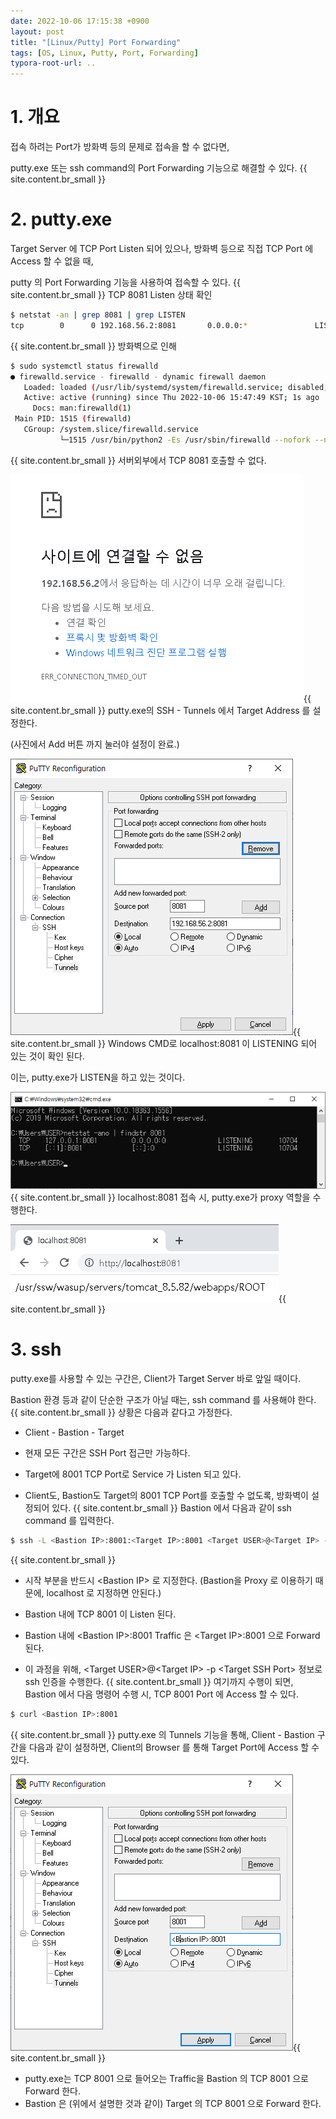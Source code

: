 ```yaml
---
date: 2022-10-06 17:15:38 +0900
layout: post
title: "[Linux/Putty] Port Forwarding"
tags: [OS, Linux, Putty, Port, Forwarding]
typora-root-url: ..
---
```


# 1. 개요

접속 하려는 Port가 방화벽 등의 문제로 접속을 할 수 없다면,

putty.exe 또는 ssh command의 Port Forwarding 기능으로 해결할 수 있다.
{{ site.content.br_small }}
# 2. putty.exe

Target Server 에 TCP Port Listen 되어 있으나, 방화벽 등으로 직접 TCP Port 에 Access 할 수 없을 때,

putty 의 Port Forwarding 기능을 사용하여 접속할 수 있다.
{{ site.content.br_small }}
TCP 8081 Listen 상태 확인

```sh
$ netstat -an | grep 8081 | grep LISTEN
tcp        0      0 192.168.56.2:8081       0.0.0.0:*               LISTEN
```
{{ site.content.br_small }}
방화벽으로 인해

```sh
$ sudo systemctl status firewalld
● firewalld.service - firewalld - dynamic firewall daemon
   Loaded: loaded (/usr/lib/systemd/system/firewalld.service; disabled; vendor preset: enabled)
   Active: active (running) since Thu 2022-10-06 15:47:49 KST; 1s ago
     Docs: man:firewalld(1)
 Main PID: 1515 (firewalld)
   CGroup: /system.slice/firewalld.service
           └─1515 /usr/bin/python2 -Es /usr/sbin/firewalld --nofork --nopid

```
{{ site.content.br_small }}
서버외부에서 TCP 8081 호출할 수 없다.

![PortForwarding_1](/../assets_copy/posts/images/Linux/PortForwarding_1.png){{ site.content.br_small }}
putty.exe의 SSH - Tunnels 에서 Target Address 를 설정한다.

(사진에서 Add 버튼 까지 눌러야 설정이 완료.)

![PortForwarding_2](/../assets_copy/posts/images/Linux/PortForwarding_2.png){{ site.content.br_small }}
Windows CMD로 localhost:8081 이 LISTENING 되어 있는 것이 확인 된다.

이는, putty.exe가 LISTEN을 하고 있는 것이다.

![PortForwarding_3](/../assets_copy/posts/images/Linux/PortForwarding_3.png){{ site.content.br_small }}
localhost:8081 접속 시, putty.exe가 proxy 역할을 수행한다.

![PortForwarding_4](/../assets_copy/posts/images/Linux/PortForwarding_4.png){{ site.content.br_small }}
# 3. ssh

putty.exe를 사용할 수 있는 구간은, Client가 Target Server 바로 앞일 때이다.

Bastion 환경 등과 같이 단순한 구조가 아닐 때는, ssh command 를 사용해야 한다.
{{ site.content.br_small }}
상황은 다음과 같다고 가정한다.

* Client - Bastion - Target

* 현재 모든 구간은 SSH Port 접근만 가능하다.
* Target에 8001 TCP Port로 Service 가 Listen 되고 있다.
* Client도, Bastion도 Target의 8001 TCP Port를 호출할 수 없도록, 방화벽이 설정되어 있다.
{{ site.content.br_small }}
Bastion 에서 다음과 같이 ssh command 를 입력한다.

```sh
$ ssh -L <Bastion IP>:8001:<Target IP>:8001 <Target USER>@<Target IP> -p <Target SSH Port>
```
{{ site.content.br_small }}
* 시작 부분을 반드시 <Bastion IP\> 로 지정한다. (Bastion을 Proxy 로 이용하기 때문에, localhost 로 지정하면 안된다.)

* Bastion 내에  TCP 8001 이 Listen 된다.
* Bastion 내에 <Bastion IP\>:8001 Traffic 은 <Target IP\>:8001 으로 Forward 된다.
* 이 과정을 위해, <Target USER\>@<Target IP\> -p <Target SSH Port\> 정보로 ssh 인증을 수행한다.
{{ site.content.br_small }}
여기까지 수행이 되면, Bastion 에서 다음 명령어 수행 시, TCP 8001 Port 에 Access 할 수 있다.

```sh
$ curl <Bastion IP>:8001
```
{{ site.content.br_small }}
putty.exe 의 Tunnels 기능을 통해, Client - Bastion 구간을 다음과 같이 설정하면, Client의 Browser 를 통해 Target Port에 Access 할 수 있다.

![PortForwarding_5](/../assets_copy/posts/images/Linux/PortForwarding_5.png){{ site.content.br_small }}
* putty.exe는 TCP 8001 으로 들어오는 Traffic을 Bastion 의 TCP 8001 으로 Forward 한다.
* Bastion 은 (위에서 설명한 것과 같이) Target 의 TCP 8001 으로 Forward 한다.
